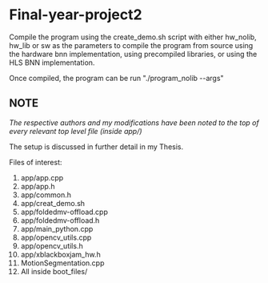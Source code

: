 # Final-year-project2

Compile the program using the create_demo.sh script with either hw_nolib, hw_lib or sw as the parameters to compile the program from source using the hardware bnn implementation, using precompiled libraries, or using the HLS BNN implementation.

Once compiled, the program can be run "./program_nolib --args"

## NOTE
*The respective authors and my modifications have been noted to the top of every relevant top level file (inside app/)*
  
 The setup is discussed in further detail in my Thesis.
 
 
 Files of interest:
 1. app/app.cpp
 2. app/app.h
 3. app/common.h
 4. app/creat_demo.sh
 5. app/foldedmv-offload.cpp
 6. app/foldedmv-offload.h
 7. app/main_python.cpp
 8. app/opencv_utils.cpp
 9. app/opencv_utils.h
 10. app/xblackboxjam_hw.h
 11. MotionSegmentation.cpp
 12. All inside boot_files/
